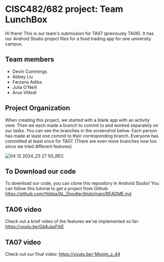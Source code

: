 # CISC482/682 project: Team LunchBox
Hi there! This is our team's submission for TA07 (previously TA06). It has our Android Studio project files for a food trading app for one university campus.

## Team members
* Devin Cummings
* Abbey Liu
* Farzana Adiba
* Julia O'Neill
* Arun Vittedi

## Project Organization
When creating this project, we started with a blank app with an activity view. Then we each made a branch to commit to and worked separately on our tasks. You can see the branches in the screenshot below. Each person has made at least one commit to their corresponding branch. Everyone has committed at least once for TA07. (There are even more branches now too since we tried different features)

![04 12 2024_23 27 50_REC](https://github.com/user-attachments/assets/13c57251-3337-4782-881f-c0c5825798d2)

## To Download our code
To download our code, you can clone this repository in Android Studio! You can follow this tutorial to get a project from Github: https://github.com/Yebba/AL_Doodler/blob/main/README.md 

## TA06 video
Check out a brief video of the features we've implemented so far: https://youtu.be/GbAJasFjtjE

## TA07 video
Check out our final video: https://youtu.be/-Mxojm_z_44

